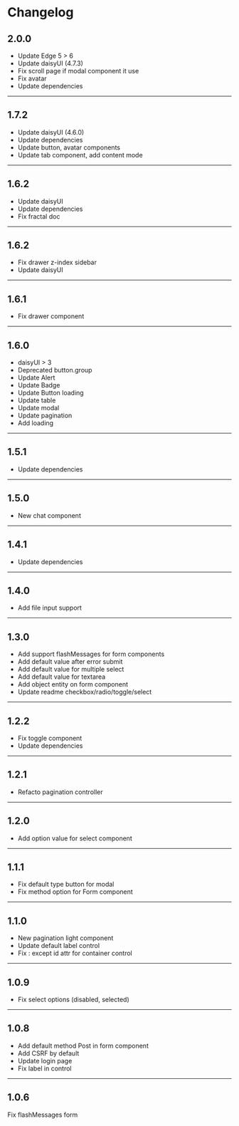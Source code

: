 # Changelog

## 2.0.0
- Update Edge 5 > 6
- Update daisyUI (4.7.3)
- Fix scroll page if modal component it use
- Fix avatar
- Update dependencies


***

## 1.7.2

- Update daisyUI (4.6.0)
- Update dependencies
- Update button, avatar components
- Update tab component, add content mode

***

## 1.6.2

- Update daisyUI
- Update dependencies
- Fix fractal doc

***

## 1.6.2

- Fix drawer z-index sidebar
- Update daisyUI

***

## 1.6.1

- Fix drawer component

***

## 1.6.0

- daisyUI > 3
- Deprecated button.group
- Update Alert
- Update Badge
- Update Button loading
- Update table
- Update modal
- Update pagination
- Add loading

***

## 1.5.1

- Update dependencies

***

## 1.5.0

- New chat component

***

## 1.4.1

- Update dependencies

***

## 1.4.0

- Add file input support

***

## 1.3.0

- Add support flashMessages for form components
- Add default value after error submit
- Add default value for multiple select
- Add default value for textarea
- Add object entity on form component
- Update readme checkbox/radio/toggle/select

***

## 1.2.2

- Fix toggle component
- Update dependencies

***

## 1.2.1

- Refacto pagination controller

***

## 1.2.0

- Add option value for select component

***

## 1.1.1

- Fix default type button for modal
- Fix method option for Form component

***

## 1.1.0

- New pagination light component
- Update default label control
- Fix : except id attr for container control

***

## 1.0.9

- Fix select options (disabled, selected)

***

## 1.0.8

- Add default method Post in form component
- Add CSRF by default
- Update login page
- Fix label in control

***

## 1.0.6

Fix flashMessages form
